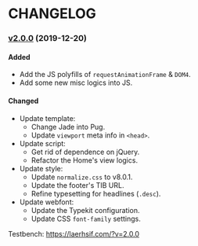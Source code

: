 CHANGELOG
=========

### [v2.0.0][2.0.0] (2019-12-20)

#### Added
+ Add the JS polyfills of `requestAnimationFrame` & `DOM4`.
+ Add some new misc logics into JS.

#### Changed
* Update template:
	- Change Jade into Pug.
	- Update `viewport` meta info in `<head>`.
* Update script:
	- Get rid of dependence on jQuery.
	- Refactor the Home's view logics.
* Update style:
	- Update `normalize.css` to v8.0.1.
	- Update the footer's TIB URL.
	- Refine typesetting for headlines (`.desc`).
* Update webfont:
	- Update the Typekit configuration.
	- Update CSS `font-family` settings.



Testbench: <https://laerhsif.com/?v=2.0.0>



[2.0.0]:         https://github.com/realfish/laerhsif/compare/v1.3.0...v2.0.0
